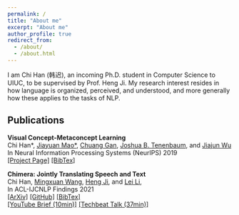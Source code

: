 ```yaml
---
permalink: /
title: "About me"
excerpt: "About me"
author_profile: true
redirect_from: 
  - /about/
  - /about.html
---
```


I am Chi Han (韩迟), an incoming Ph.D. student in Computer Science to UIUC, to be supervised by Prof. Heng Ji.
My research interest resides in how language is organized, perceived, and understood, and more generally how these applies to the tasks of NLP.

## Publications

**Visual Concept-Metaconcept Learning**
<br />
Chi Han\*, 
[Jiayuan Mao\*](http://jiayuanm.com), 
[Chuang Gan](http://people.csail.mit.edu/ganchuang/), 
[Joshua B. Tenenbaum](https://web.mit.edu/cocosci/josh.html), and
[Jiajun Wu](https://jiajunwu.com/)
<br />
In Neural Information Processing Systems (NeurIPS) 2019
<br />
[[Project Page]](http://vcml.csail.mit.edu)
[[BibTex]](http://vcml.csail.mit.edu/data/bibtex/2019NeurIPS-VCML.bib)

**Chimera: Jointly Translating Speech and Text**
<br />
Chi Han, 
[Mingxuan Wang](https://mingxuan.github.io/),
[Heng Ji](http://blender.cs.illinois.edu/hengji.html), and
[Lei Li](https://sites.cs.ucsb.edu/~lilei/),
<br />
In ACL-IJCNLP Findings 2021
<br />
[[ArXiv]](https://arxiv.org/abs/2105.03095)
[[GitHub]](https://github.com/Glaciohound/Chimera-ST)
[[BibTex]](./data/chimera2021.bib)
<br />
[[YouTube Brief (10min)]](https://youtu.be/jkrl0gjVIyQ)
[[Techbeat Talk (37min)]](https://www.techbeat.net/talk-info?id=571)
